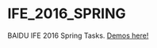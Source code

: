 # IFE_2016_SPRING
BAIDU IFE 2016 Spring Tasks.
[Demos here!](http://zacbin9.github.io/IFE_2016_SPRING/)
